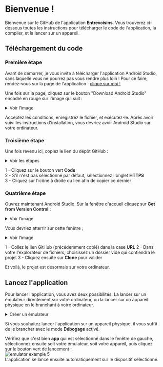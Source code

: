 # Bienvenue !

Bienvenue sur le GitHub de l'application **Entrevoisins**. Vous trouverez ci-dessous toutes les instructions pour télécharger le code de l'application, la compiler, et la lancer sur un appareil.


## Téléchargement du code

### Première étape

Avant de démarrer, je vous invite à télécharger l'application Android Studio, sans laquelle vous ne pourrez pas vous rendre plus loin !
Pour ce faire, rendez-vous sur la page de l'application : [clique sur moi !](https://developer.android.com/studio)

Une fois sur la page, cliquez sur le bouton "Download Android Studio" encadré en rouge sur l'image qui suit :

<details>
  <summary>Voir l'image</summary>

   ![android studio download](https://i.imgur.com/lqxLgWr.png)
   
</details>

Acceptez les conditions, enregistrez le fichier, et exécutez-le. Après avoir suivi les instructions d'installation, vous devriez avoir Android Studio sur votre ordinateur.

### Troisième étape

Une fois revenu ici, copiez le lien du dépôt GitHub :

<details>
  <summary>Voir les étapes</summary>

   ![etapes copie lien](https://i.imgur.com/bsUlIh4.png)
   
</details>

1 - Cliquez sur le bouton vert **Code**  
2 - S'il n'est pas séléctionné par défaut, séléctionnez l'onglet **HTTPS**  
3 - Cliquez sur l'icône à droite du lien afin de copier ce dernier  

### Quatrième étape

Ouvrez maintenant Android Studio. Sur la fenêtre d'accueil cliquez sur **Get from Version Control** :
<details> 
    <summary>Voir l'image</summary> 

   ![android studio download](https://i.imgur.com/d9RAlwo.png)
   
</details>

Vous devriez atterrir sur cette fenêtre ;
<details>
    <summary>Voir l'image</summary>
    
   ![android studio download](https://i.imgur.com/q8mizQa.png) 
   
</details>

1 - Collez le lien GitHub (précédemment copié) dans la case **URL**
2 - Dans votre l'explorateur de fichiers, choisissez un dossier vide qui contiendra le projet
3 - Cliquez ensuite sur **Clone** pour valider


Et voilà, le projet est désormais sur votre ordinateur.


## Lancez l'application

Pour lancer l'application, vous avez deux possibilités. La lancer sur un émulateur directement sur votre ordinateur, ou la lancer sur un appareil physique en le branchant à votre ordinateur.

<details>
    <summary>Créer un émulateur</summary>
  
 Sur Android Studio, rendez-vous en haut de votre écran, dans le menu **Tools**, sélectionnez **AVD Manager** :
  ![emulator example](https://i.imgur.com/7hv6lSC.png)
  
  Cliquez ensuite sur **Create Virtual Device** en bas à gauche de la fenêtre
  
  
  Choisissez le modèle qui vous souhaitez, puis cliquez sur **Next**
  ![emulator example 3](https://i.imgur.com/s4dmPXi.png)
  
  Téléchargez ensuite la version d'Android de votre choix en cliquant sur **Download**. Une fois le téléchargement terminé, cliquez sur **Finish**. Sélectionnez la version téléchargée, puis cliquez sur **Next**.
  ![emulator example 4](https://i.imgur.com/RxdeV4a.png)
  
  La dernière fenêtre vous offre certaines options, si vous ne souhaitez rien modifier, cliquez sur **Finish**.
  
  Voilà, vous venez de créer votre émulateur.
</details>

Si vous souhaitez lancer l'application sur un appareil physique, il vous suffit de le brancher avec le mode **Débogage** activé.

Vérifiez que c'est bien **app** qui est sélectionné dans le fenêtre de gauche, sélectionnez ensuite soit votre émulateur, soit votre appareil, puis cliquez sur le bouton vert de lancement :  
![emulator example 5](https://i.imgur.com/zM1wJ50.png)  
L'application se lance ensuite automatiquement sur le dispositif sélectionné.
